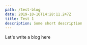 ```yaml
---
path: /test-blog
date: 2019-10-16T14:28:11.247Z
title: Test 1
description: Some short description
---
```

Let's write a blog here
